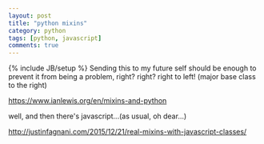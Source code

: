 ```yaml
---
layout: post
title: "python mixins"
category: python
tags: [python, javascript]
comments: true
---
```

{% include JB/setup %}
Sending this to my future self should be enough to prevent it from being a problem, right?  right?  right to left!  (major base class to the right)
  
<https://www.ianlewis.org/en/mixins-and-python>
  
well, and then there's javascript...(as usual, oh dear...)
  
<http://justinfagnani.com/2015/12/21/real-mixins-with-javascript-classes/>

